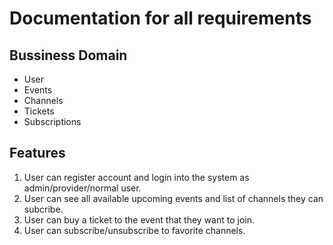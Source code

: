 # Documentation for all requirements

## Bussiness Domain

- User
- Events
- Channels
- Tickets
- Subscriptions

## Features

1. User can register account and login into the system as admin/provider/normal user.
2. User can see all available upcoming events and list of channels they can subcribe.
3. User can buy a ticket to the event that they want to join.
4. User can subscribe/unsubscribe to favorite channels.
